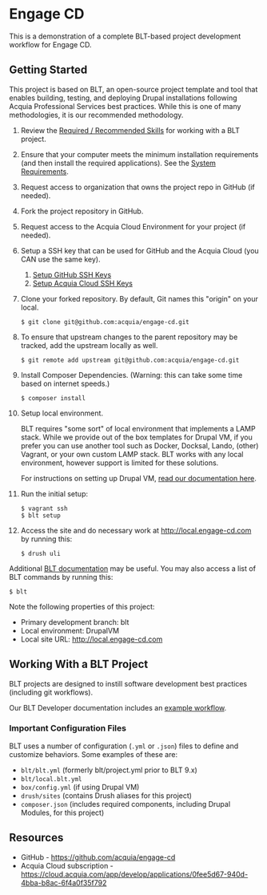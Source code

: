 # Engage CD

This is a demonstration of a complete BLT-based project development workflow for Engage CD.

## Getting Started

This project is based on BLT, an open-source project template and tool that enables building, testing, and deploying Drupal installations following Acquia Professional Services best practices. While this is one of many methodologies, it is our recommended methodology.

1. Review the [Required / Recommended Skills](http://blt.readthedocs.io/en/latest/readme/skills) for working with a BLT project.
1. Ensure that your computer meets the minimum installation requirements (and then install the required applications). See the [System Requirements](http://blt.readthedocs.io/en/latest/INSTALL/#system-requirements).
1. Request access to organization that owns the project repo in GitHub (if needed).
1. Fork the project repository in GitHub.
1. Request access to the Acquia Cloud Environment for your project (if needed).
1. Setup a SSH key that can be used for GitHub and the Acquia Cloud (you CAN use the same key).
    1. [Setup GitHub SSH Keys](https://help.github.com/articles/adding-a-new-ssh-key-to-your-github-account/)
    1. [Setup Acquia Cloud SSH Keys](https://docs.acquia.com/acquia-cloud/ssh/generate)
1. Clone your forked repository. By default, Git names this "origin" on your local.
    ```
    $ git clone git@github.com:acquia/engage-cd.git
1. To ensure that upstream changes to the parent repository may be tracked, add the upstream locally as well.
    ```
    $ git remote add upstream git@github.com:acquia/engage-cd.git
    ```
1. Install Composer Dependencies. (Warning: this can take some time based on internet speeds.)
    ```
    $ composer install
    ```
1. Setup local environment.

    BLT requires "some sort" of local environment that implements a LAMP stack. While we provide out of the box templates for Drupal VM, if you prefer you can use another tool such as Docker, Docksal, Lando, (other) Vagrant, or your own custom LAMP stack. BLT works with any local environment, however support is limited for these solutions.

    For instructions on setting up Drupal VM, [read our documentation here](http://blt.readthedocs.io/en/9.x/readme/local-development/#using-drupal-vm-for-blt-generated-projects).

1. Run the initial setup:
    ```
    $ vagrant ssh
    $ blt setup
    ```
1. Access the site and do necessary work at http://local.engage-cd.com by running this:
    ```
    $ drush uli
    ```

Additional [BLT documentation](http://blt.readthedocs.io) may be useful. You may also access a list of BLT commands by running this:
```
$ blt
```

Note the following properties of this project:
* Primary development branch: blt
* Local environment: DrupalVM
* Local site URL: http://local.engage-cd.com

## Working With a BLT Project

BLT projects are designed to instill software development best practices (including git workflows).

Our BLT Developer documentation includes an [example workflow](http://blt.readthedocs.io/en/latest/readme/dev-workflow/#workflow-example-local-development).

### Important Configuration Files

BLT uses a number of configuration (`.yml` or `.json`) files to define and customize behaviors. Some examples of these are:

* `blt/blt.yml` (formerly blt/project.yml prior to BLT 9.x)
* `blt/local.blt.yml`
* `box/config.yml` (if using Drupal VM)
* `drush/sites` (contains Drush aliases for this project)
* `composer.json` (includes required components, including Drupal Modules, for this project)

## Resources

* GitHub - https://github.com/acquia/engage-cd
* Acquia Cloud subscription - https://cloud.acquia.com/app/develop/applications/0fee5d67-940d-4bba-b8ac-6f4a0f35f792
